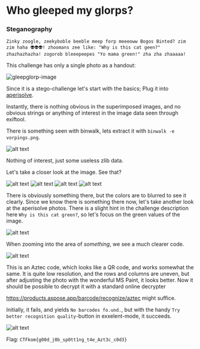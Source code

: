 # Who gleeped my glorps?
### Steganography
```
Zinky zoogle, zeekyboble beeble meep forp meeeoww Bogos Binted? zim zim haha 👽👽👽! zhoomans zee like: "Why is this cat geen?" zhazhazhazha! zogorob bleeepeepes "Yo mama green!" zha zha zhaaaaa!
```

This challenge has only a single photo as a handout:

![gleepglorp-image](vorpings.png)

Since it is a stego-challenge let's start with the basics; Plug it into [aperisolve](https://www.aperisolve.com/).

Instantly, there is nothing obvious in the superimposed images, and no obvious strings or anything of interest in the image data seen through exiftool.

There is something seen with binwalk, lets extract it with `binwalk -e vorpings.png`.

![alt text](binwalk.png)

Nothing of interest, just some useless zlib data.

Let's take a closer look at the image. See that?

![alt text](something.png)
![alt text](something2.png)
![alt text](something3.png)
![alt text](surprised.png)

There is obviously something there, but the colors are to blurred to see it clearly. Since we know there is something there now, let's take another look at the aperisolve photos. There is a slight hint in the challenge description here `Why is this cat green?`, so let's focus on the green values of the image.

![alt text](green.png)

When zooming into the area of *something*, we see a much clearer code.

![alt text](code.png)

This is an Aztec code, which looks like a QR code, and works somewhat the same. It is quite low resolution, and the rows and columns are uneven, but after adjusting the photo with the wonderful MS Paint, it looks better. Now it should be possible to decrypt it with a standard online decrypter

https://products.aspose.app/barcode/recognize/aztec might suffice.

Initially, it fails, and yields `No barcodes fo.und.`, but with the handy `Try better recognition quality`-button in exxelent-mode, it succeeds.

![alt text](flag.png)

Flag: `CTFkom{g00d_j0b_sp0tt1ng_t4e_Azt3c_c0d3}`